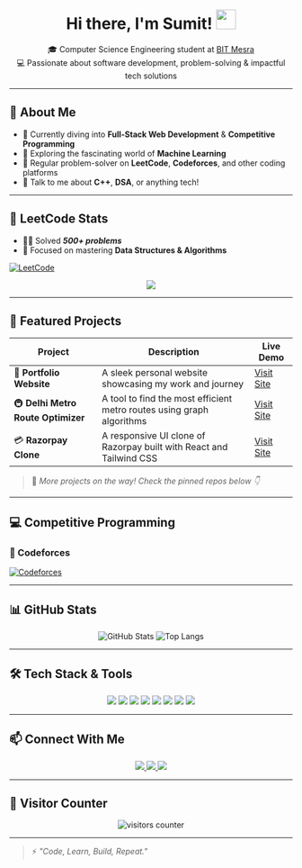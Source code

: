 <h1 align="center">
  Hi there, I'm Sumit! <img src="https://media.giphy.com/media/hvRJCLFzcasrR4ia7z/giphy.gif" width="35px" />
</h1>

<p align="center">
  🎓 Computer Science Engineering student at <a href="https://www.bitmesra.ac.in/">BIT Mesra</a> <br>
  💻 Passionate about software development, problem-solving & impactful tech solutions
</p>

---

## 🚀 About Me

- 🔭 Currently diving into **Full-Stack Web Development** & **Competitive Programming**
- 🌱 Exploring the fascinating world of **Machine Learning**
- 🧠 Regular problem-solver on **LeetCode**, **Codeforces**, and other coding platforms
- 💬 Talk to me about **C++**, **DSA**, or anything tech!

---

## 🧠 LeetCode Stats

- 👨‍💻 Solved ***500+ problems***
- 💪 Focused on mastering **Data Structures & Algorithms**

[![LeetCode](https://img.shields.io/badge/LeetCode-FFA116?style=for-the-badge&logo=leetcode&logoColor=white)](https://leetcode.com/sumitksr)

<p align="center">
  <img src="https://leetcard.jacoblin.cool/sumitksr?theme=dark&font=Fira+Code&ext=heatmap" />
</p>

---

## 🌟 Featured Projects

| Project | Description | Live Demo |
|--------|-------------|-----------|
| 💼 **Portfolio Website** | A sleek personal website showcasing my work and journey | [Visit Site](https://portfolio-3gsk.vercel.app/) |
| 🚇 **Delhi Metro Route Optimizer** | A tool to find the most efficient metro routes using graph algorithms | [Visit Site](https://delhi-metro-app-ochre.vercel.app/) |
| 💳 **Razorpay Clone** | A responsive UI clone of Razorpay built with React and Tailwind CSS | [Visit Site](https://razorpay-clone-eight-woad.vercel.app/) |

> 🚀 *More projects on the way! Check the pinned repos below 👇*

---

## 💻 Competitive Programming

### 🔸 Codeforces  
[![Codeforces](https://cf.leed.at?id=sumitksr)](https://codeforces.com/profile/sumitksr)

---

## 📊 GitHub Stats

<p align="center">
  <img src="https://github-readme-stats.vercel.app/api?username=sumitksr&show_icons=true&theme=radical" alt="GitHub Stats" />
  <img src="https://github-readme-stats.vercel.app/api/top-langs/?username=sumitksr&layout=compact&theme=radical" alt="Top Langs" />
</p>

---

## 🛠️ Tech Stack & Tools

<p align="center">
  <img src="https://img.shields.io/badge/C++-00599C?style=for-the-badge&logo=c%2B%2B&logoColor=white" />
  <img src="https://img.shields.io/badge/DSA-FFA116?style=for-the-badge&logo=leetcode&logoColor=white" />
  <img src="https://img.shields.io/badge/Java-007396?style=for-the-badge&logo=java&logoColor=white" />
  <img src="https://img.shields.io/badge/JavaScript-F7DF1E?style=for-the-badge&logo=javascript&logoColor=black" />
  <img src="https://img.shields.io/badge/HTML5-E34F26?style=for-the-badge&logo=html5&logoColor=white" />
  <img src="https://img.shields.io/badge/CSS3-1572B6?style=for-the-badge&logo=css3&logoColor=white" />
  <img src="https://img.shields.io/badge/SQL-003B57?style=for-the-badge&logo=postgresql&logoColor=white" />
  <img src="https://img.shields.io/badge/Tailwind_CSS-38B2AC?style=for-the-badge&logo=tailwind-css&logoColor=white" />
</p>

---

## 📫 Connect With Me

<p align="center">
  <a href="https://www.linkedin.com/in/sumitksr/">
    <img src="https://img.shields.io/badge/LinkedIn-blue?style=for-the-badge&logo=linkedin&logoColor=white" />
  </a>
  <a href="https://portfolio-3gsk.vercel.app/">
    <img src="https://img.shields.io/badge/Portfolio-000?style=for-the-badge&logo=github&logoColor=white" />
  </a>
  <a href="mailto:your.email@example.com">
    <img src="https://img.shields.io/badge/Gmail-D14836?style=for-the-badge&logo=gmail&logoColor=white" />
  </a>
</p>

---

## 🎯 Visitor Counter

<div align="center">
  <img alt="visitors counter" src="https://profile-counter.glitch.me/AAL1X/count.svg" />
</div>

---

> ⚡ *"Code, Learn, Build, Repeat."*

